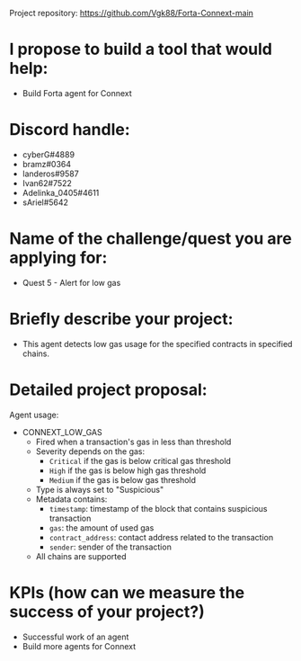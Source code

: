 Project repository:
https://github.com/Vgk88/Forta-Connext-main

#  I propose to build a tool that would help:
- Build Forta agent for Connext

# Discord handle: 
- cyberG#4889
- bramz#0364
- landeros#9587
- Ivan62#7522
- Adelinka_0405#4611
- sAriel#5642

# Name of the challenge/quest you are applying for: 
- Quest 5 - Alert for low gas

# Briefly describe your project:
- This agent detects low gas usage for the specified contracts in specified chains.

# Detailed project proposal:
Agent usage:
- CONNEXT_LOW_GAS
    - Fired when a transaction's gas in less than threshold
    - Severity depends on the gas:
        - `Critical` if the gas is below critical gas threshold
        - `High` if the gas is below high gas threshold
        - `Medium` if the gas is below gas threshold
    - Type is always set to "Suspicious"
    - Metadata contains:
        - `timestamp`: timestamp of the block that contains suspicious transaction
        - `gas`: the amount of used gas
        - `contract_address`: contact address related to the transaction
        - `sender`: sender of the transaction
  - All chains are supported    
# KPIs (how can we measure the success of your project?)
- Successful work of an agent
- Build more agents for Connext





